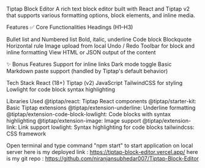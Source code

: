Tiptap Block Editor
A rich text block editor built with React and Tiptap v2 that supports various formatting options, block elements, and inline media.

Features
✅ Core Functionalities
Headings (H1–H3)

Bullet list and Numbered list
Bold, italic, underline
Code block
Blockquote
Horizontal rule
Image upload from local
Undo / Redo
Toolbar for block and inline formatting
View HTML or JSON output of the content

✨ Bonus Features
Support for inline links
Dark mode toggle
Basic Markdown paste support (handled by Tiptap's default behavior)

Tech Stack
React (18+)
Tiptap (v2)
JavaScript
TailwindCSS for styling
Lowlight for code block syntax highlighting

Libraries Used
@tiptap/react: Tiptap React components
@tiptap/starter-kit: Basic Tiptap extensions
@tiptap/extension-underline: Underline formatting
@tiptap/extension-code-block-lowlight: Code blocks with syntax highlighting
@tiptap/extension-image: Image support
@tiptap/extension-link: Link support
lowlight: Syntax highlighting for code blocks
tailwindcss: CSS framework



Open terminal and type command "npm start" to start application on local server
here is my deployed link : https://tiptap-block-editor.vercel.app/
here is my git repo      : https://github.com/niranjansubhedar007/Tiptap-Block-Editor